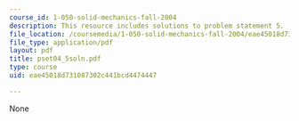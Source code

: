 ```yaml
---
course_id: 1-050-solid-mechanics-fall-2004
description: This resource includes solutions to problem statement 5.
file_location: /coursemedia/1-050-solid-mechanics-fall-2004/eae45018d731087302c441bcd4474447_pset04_5soln.pdf
file_type: application/pdf
layout: pdf
title: pset04_5soln.pdf
type: course
uid: eae45018d731087302c441bcd4474447

---
```

None